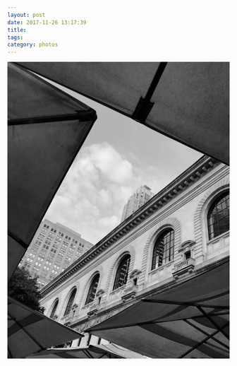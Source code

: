 ```yaml
---
layout: post
date: 2017-11-26 13:17:39
title: 
tags:
category: photos
---
```


![title](/assets/photoblog/bryant-park-sky.jpg)